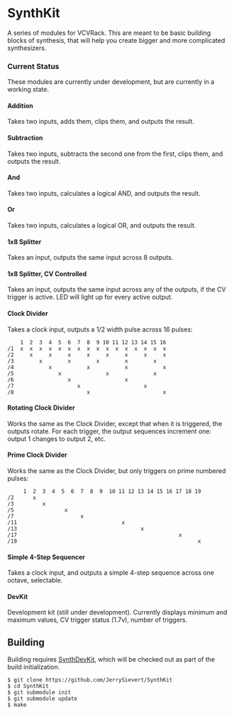 
# SynthKit

A series of modules for VCVRack.  This are meant to be basic building blocks
of synthesis, that will help you create bigger and more complicated
synthesizers.

### Current Status

These modules are currently under development, but are currently in a working
state.

#### Addition

Takes two inputs, adds them, clips them, and outputs the result.

#### Subtraction

Takes two inputs, subtracts the second one from the first, clips them, and
outputs the result.

#### And

Takes two inputs, calculates a logical AND, and outputs the result.

#### Or

Takes two inputs, calculates a logical OR, and outputs the result.

#### 1x8 Splitter

Takes an input, outputs the same input across 8 outputs.

#### 1x8 Splitter, CV Controlled

Takes an input, outputs the same input across any of the outputs, if the CV
trigger is active.  LED will light up for every active output.

#### Clock Divider

Takes a clock input, outputs a 1/2 width pulse across 16 pulses:

```
    1  2  3  4  5  6  7  8  9 10 11 12 13 14 15 16
/1  x  x  x  x  x  x  x  x  x  x  x  x  x  x  x  x
/2     x     x     x     x     x     x     x     x
/3        x        x        x        x        x
/4           x           x           x           x
/5              x              x              x
/6                 x                 x
/7                    x                    x
/8                       x                       x
```

#### Rotating Clock Divider

Works the same as the Clock Divider, except that when it is triggered, the outputs
rotate.  For each trigger, the output sequences increment one: output 1 changes to
output 2, etc.

#### Prime Clock Divider

Works the same as the Clock Divider, but only triggers on prime numbered pulses:

```
     1  2  3  4  5  6  7  8  9  10 11 12 13 14 15 16 17 18 19
/2      x
/3         x
/5                x
/7                     x
/11                                 x
/13                                       x
/17                                                   x
/19                                                         x
```

#### Simple 4-Step Sequencer

Takes a clock input, and outputs a simple 4-step sequence across one octave,
selectable.

#### DevKit

Development kit (still under development).  Currently displays minimum and
maximum values, CV trigger status (1.7v), number of triggers.

## Building

Building requires [SynthDevKit](https://github.com/JerrySievert/SynthDevKit),
which will be checked out as part of the build initialization.

```
$ git clone https://github.com/JerrySievert/SynthKit
$ cd SynthKit
$ git submodule init
$ git submodule update
$ make
```
